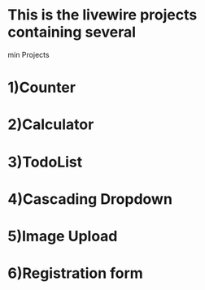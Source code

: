 # This is the livewire projects containing several
min Projects
# 1)Counter
# 2)Calculator
# 3)TodoList
# 4)Cascading Dropdown
# 5)Image Upload
# 6)Registration form
